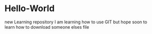 # Hello-World
new Learning repository
I am learning how to use GIT but hope soon to learn how to download someone elses file
